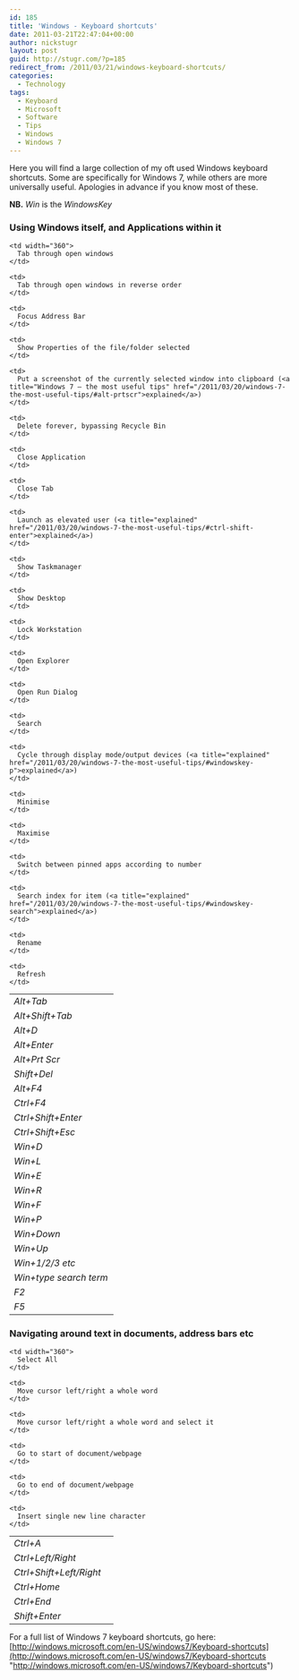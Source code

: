 ```yaml
---
id: 185
title: 'Windows - Keyboard shortcuts'
date: 2011-03-21T22:47:04+00:00
author: nickstugr
layout: post
guid: http://stugr.com/?p=185
redirect_from: /2011/03/21/windows-keyboard-shortcuts/
categories:
  - Technology
tags:
  - Keyboard
  - Microsoft
  - Software
  - Tips
  - Windows
  - Windows 7
---
```

Here you will find a large collection of my oft used Windows keyboard shortcuts. Some are specifically for Windows 7, while others are more universally useful. Apologies in advance if you know most of these.

**NB.** _Win_ is the _WindowsKey_

### Using Windows itself, and Applications within it

<table class="tabular" style="margin: 0 auto;" border="0" cellspacing="0" cellpadding="0" width="530">
   <tr height="20">
    <td width="170" height="20">
      <em>Alt+Tab</em>
    </td>
    
    <td width="360">
      Tab through open windows
    </td>
  </tr>
  
  <tr height="20">
    <td height="20">
      <em>Alt+Shift+Tab</em>
    </td>
    
    <td>
      Tab through open windows in reverse order
    </td>
  </tr>
  
  <tr height="20">
    <td height="20">
      <em>Alt+D</em>
    </td>
    
    <td>
      Focus Address Bar
    </td>
  </tr>
  
  <tr height="20">
    <td height="20">
      <em>Alt+Enter</em>
    </td>
    
    <td>
      Show Properties of the file/folder selected
    </td>
  </tr>
  
  <tr height="20">
    <td height="20">
      <em>Alt+Prt Scr</em>
    </td>
    
    <td>
      Put a screenshot of the currently selected window into clipboard (<a title="Windows 7 – the most useful tips" href="/2011/03/20/windows-7-the-most-useful-tips/#alt-prtscr">explained</a>)
    </td>
  </tr>
  
  <tr height="20">
    <td height="20">
      <em>Shift+Del</em>
    </td>
    
    <td>
      Delete forever, bypassing Recycle Bin
    </td>
  </tr>
  
  <tr height="20">
    <td height="20">
      <em>Alt+F4</em>
    </td>
    
    <td>
      Close Application
    </td>
  </tr>
  
  <tr height="20">
    <td height="20">
      <em>Ctrl+F4</em>
    </td>
    
    <td>
      Close Tab
    </td>
  </tr>
  
  <tr height="20">
    <td height="20">
      <em>Ctrl+Shift+Enter</em>
    </td>
    
    <td>
      Launch as elevated user (<a title="explained" href="/2011/03/20/windows-7-the-most-useful-tips/#ctrl-shift-enter">explained</a>)
    </td>
  </tr>
  
  <tr height="20">
    <td height="20">
      <em>Ctrl+Shift+Esc</em>
    </td>
    
    <td>
      Show Taskmanager
    </td>
  </tr>
  
  <tr height="20">
    <td height="20">
      <em>Win+D</em>
    </td>
    
    <td>
      Show Desktop
    </td>
  </tr>
  
  <tr height="20">
    <td height="20">
      <em>Win+L</em>
    </td>
    
    <td>
      Lock Workstation
    </td>
  </tr>
  
  <tr height="20">
    <td height="20">
      <em>Win+E</em>
    </td>
    
    <td>
      Open Explorer
    </td>
  </tr>
  
  <tr height="20">
    <td height="20">
      <em>Win+R</em>
    </td>
    
    <td>
      Open Run Dialog
    </td>
  </tr>
  
  <tr height="20">
    <td height="20">
      <em>Win+F</em>
    </td>
    
    <td>
      Search
    </td>
  </tr>
  
  <tr height="20">
    <td height="20">
      <em>Win+P</em>
    </td>
    
    <td>
      Cycle through display mode/output devices (<a title="explained" href="/2011/03/20/windows-7-the-most-useful-tips/#windowskey-p">explained</a>)
    </td>
  </tr>
  
  <tr height="20">
    <td height="20">
      <em>Win+Down</em>
    </td>
    
    <td>
      Minimise
    </td>
  </tr>
  
  <tr height="20">
    <td height="20">
      <em>Win+Up</em>
    </td>
    
    <td>
      Maximise
    </td>
  </tr>
  
  <tr height="20">
    <td height="20">
      <em>Win+1/2/3 etc</em>
    </td>
    
    <td>
      Switch between pinned apps according to number
    </td>
  </tr>
  
  <tr height="20">
    <td height="20">
      <em>Win+type search term</em>
    </td>
    
    <td>
      Search index for item (<a title="explained" href="/2011/03/20/windows-7-the-most-useful-tips/#windowskey-search">explained</a>)
    </td>
  </tr>
  
  <tr height="20">
    <td height="20">
      <em>F2</em>
    </td>
    
    <td>
      Rename
    </td>
  </tr>
  
  <tr height="20">
    <td height="20">
      <em>F5</em>
    </td>
    
    <td>
      Refresh
    </td>
  </tr>
</table>

### Navigating around text in documents, address bars etc

<table class="tabular" style="margin: 0 auto;" border="0" cellspacing="0" cellpadding="0" width="530">
  <tr height="20">
    <td width="170" height="20">
      <em>Ctrl+A</em>
    </td>
    
    <td width="360">
      Select All
    </td>
  </tr>
  
  <tr height="20">
    <td height="20">
      <em>Ctrl+Left/Right</em>
    </td>
    
    <td>
      Move cursor left/right a whole word
    </td>
  </tr>
  
  <tr height="20">
    <td height="20">
      <em>Ctrl+Shift+Left/Right</em>
    </td>
    
    <td>
      Move cursor left/right a whole word and select it
    </td>
  </tr>
  
  <tr height="20">
    <td height="20">
      <em>Ctrl+Home</em>
    </td>
    
    <td>
      Go to start of document/webpage
    </td>
  </tr>
  
  <tr height="20">
    <td height="20">
      <em>Ctrl+End</em>
    </td>
    
    <td>
      Go to end of document/webpage
    </td>
  </tr>
  
  <tr height="20">
    <td height="20">
      <em>Shift+Enter</em>
    </td>
    
    <td>
      Insert single new line character
    </td>
  </tr>
</table>


For a full list of Windows 7 keyboard shortcuts, go here: [http://windows.microsoft.com/en-US/windows7/Keyboard-shortcuts](http://windows.microsoft.com/en-US/windows7/Keyboard-shortcuts "http://windows.microsoft.com/en-US/windows7/Keyboard-shortcuts")